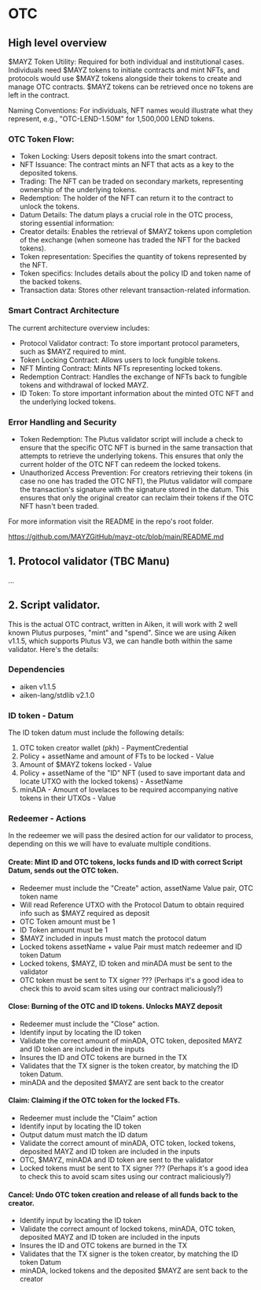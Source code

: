 # OTC

## High level overview

$MAYZ Token Utility: Required for both individual and institutional cases. Individuals need $MAYZ tokens to initiate contracts and mint NFTs, and protocols would use $MAYZ tokens alongside their tokens to create and manage OTC contracts. $MAYZ tokens can be retrieved once no tokens are left in the contract.

Naming Conventions: For individuals, NFT names would illustrate what they represent, e.g., "OTC-LEND-1.50M" for 1,500,000 LEND tokens.

### OTC Token Flow:

* Token Locking: Users deposit tokens into the smart contract.
* NFT Issuance: The contract mints an NFT that acts as a key to the deposited tokens.
* Trading: The NFT can be traded on secondary markets, representing ownership of the underlying tokens.
* Redemption: The holder of the NFT can return it to the contract to unlock the tokens.
* Datum Details: The datum plays a crucial role in the OTC process, storing essential information:
* Creator details: Enables the retrieval of $MAYZ tokens upon completion of the exchange (when someone has traded the NFT for the backed tokens).
* Token representation: Specifies the quantity of tokens represented by the NFT.
* Token specifics: Includes details about the policy ID and token name of the backed tokens.
* Transaction data: Stores other relevant transaction-related information.

### Smart Contract Architecture
The current architecture overview includes:

* Protocol Validator contract: To store important protocol parameters, such as $MAYZ required to mint.
* Token Locking Contract: Allows users to lock fungible tokens.
* NFT Minting Contract: Mints NFTs representing locked tokens.
* Redemption Contract: Handles the exchange of NFTs back to fungible tokens and withdrawal of locked MAYZ.
* ID Token: To store important information about the minted OTC NFT and the underlying locked tokens.

### Error Handling and Security
* Token Redemption: The Plutus validator script will include a check to ensure that the specific OTC NFT is burned in the same transaction that attempts to retrieve the underlying tokens. This ensures that only the current holder of the OTC NFT can redeem the locked tokens.
* Unauthorized Access Prevention: For creators retrieving their tokens (in case no one has traded the OTC NFT), the Plutus validator will compare the transaction's signature with the signature stored in the datum. This ensures that only the original creator can reclaim their tokens if the OTC NFT hasn't been traded.

For more information visit the README in the repo's root folder.

https://github.com/MAYZGitHub/mayz-otc/blob/main/README.md



## 1. Protocol validator (TBC Manu)

...

## 2. Script validator.
This is the actual OTC contract, written in Aiken, it will work with 2 well known Plutus purposes, "mint" and "spend". Since we are using Aiken v1.1.5, which supports Plutus V3, we can handle both within the same validator.
Here's the details:


### Dependencies
* aiken v1.1.5
* aiken-lang/stdlib v2.1.0


### ID token - Datum
The ID token datum must include the following details:

1. OTC token creator wallet (pkh) - PaymentCredential
2. Policy + assetName and amount of FTs to be locked - Value
4. Amount of $MAYZ tokens locked - Value
5. Policy + assetName of the "ID" NFT (used to save important data and locate UTXO with the locked tokens) - AssetName
6. minADA - Amount of lovelaces to be required accompanying native tokens in their UTXOs - Value


### Redeemer - Actions
In the redeemer we will pass the desired action for our validator to process, depending on this we will have to evaluate multiple conditions.

#### Create: Mint ID and OTC tokens, locks funds and ID with correct Script Datum, sends out the OTC token.
* Redeemer must include the "Create" action, assetName Value pair, OTC token name
* Will read Reference UTXO with the Protocol Datum to obtain required info such as $MAYZ required as deposit
* OTC Token amount must be 1
* ID Token amount must be 1
* $MAYZ included in inputs must match the protocol datum
* Locked tokens assetName + value Pair must match redeemer and ID token Datum
* Locked tokens, $MAYZ, ID token and minADA must be sent to the validator
* OTC token must be sent to TX signer ??? (Perhaps it's a good idea to check this to avoid scam sites using our contract maliciously?) 

#### Close:  Burning of the OTC and ID tokens. Unlocks MAYZ deposit
* Redeemer must include the "Close" action.
* Identify input by locating the ID token
* Validate the correct amount of minADA, OTC token, deposited MAYZ and ID token are included in the inputs
* Insures the ID and OTC tokens are burned in the TX
* Validates that the TX signer is the token creator, by matching the ID token Datum.
* minADA and the deposited $MAYZ are sent back to the creator


#### Claim:  Claiming if the OTC token for the locked FTs.
* Redeemer must include the "Claim" action
* Identify input by locating the ID token
* Output datum must match the ID datum
* Validate the correct amount of minADA, OTC token, locked tokens, deposited MAYZ and ID token are included in the inputs
* OTC, $MAYZ, minADA and ID token are sent to the validator
* Locked tokens must be sent to TX signer ??? (Perhaps it's a good idea to check this to avoid scam sites using our contract maliciously?)


#### Cancel: Undo OTC token creation and release of all funds back to the creator.
* Identify input by locating the ID token
* Validate the correct amount of locked tokens, minADA, OTC token, deposited MAYZ and ID token are included in the inputs
* Insures the ID and OTC tokens are burned in the TX
* Validates that the TX signer is the token creator, by matching the ID token Datum
* minADA, locked tokens and the deposited $MAYZ are sent back to the creator